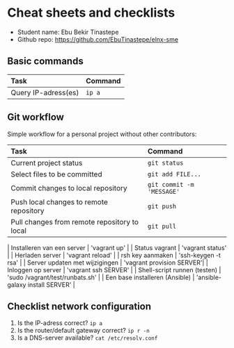 # Cheat sheets and checklists

- Student name: Ebu Bekir Tinastepe
- Github repo: https://github.com/EbuTinastepe/elnx-sme

## Basic commands

| Task                | Command |
| :---                | :---    |
| Query IP-adress(es) | `ip a`  |

## Git workflow

Simple workflow for a personal project without other contributors:

| Task                                         | Command                   |
| :---                                         | :---                      |
| Current project status                       | `git status`              |
| Select files to be committed                 | `git add FILE...`         |
| Commit changes to local repository           | `git commit -m 'MESSAGE'` |
| Push local changes to remote repository      | `git push`                |
| Pull changes from remote repository to local | `git pull`                |


| Installeren van een server                   |  'vagrant up'      |
| Status vagrant                               |  'vagrant status'      |
| Herladen server                              |  'vagrant reload' |
| rsh key aanmaken                             |  'ssh-keygen -t rsa'      |
| Server updaten met wijzigingen               |  'vagrant provision SERVER'|
| Inloggen op server                           |  'vagrant ssh SERVER'      |
| Shell-script runnen (testen)                 |  'sudo /vagrant/test/runbats.sh' |
| Een base installeren (Ansible)               |  'ansible-galaxy install SERVER' |

## Checklist network configuration

1. Is the IP-adress correct? `ip a`
2. Is the router/default gateway correct? `ip r -n`
3. Is a DNS-server available? `cat /etc/resolv.conf`
